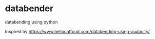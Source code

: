 # databender
databending using python

Inspired by https://www.hellocatfood.com/databending-using-audacity/

